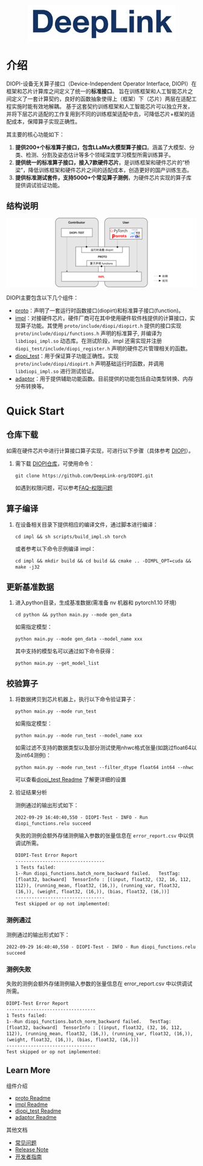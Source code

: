 <div align=center>
<img src="img/deepLink_logo.png">
</div>

# 介绍

DIOPI-设备无关算子接口（Device-Independent Operator Interface, DIOPI）在框架和芯片计算库之间定义了统一的**标准接口**。
旨在训练框架和人工智能芯片之间定义了一套计算契约，良好的函数抽象使得上（框架）下（芯片）两层在适配工程实施时能有效地解耦。
基于这套契约训练框架和人工智能芯片可以独立开发，并将下层芯片适配的工作复用到不同的训练框架适配中去，可降低芯片+框架的适配成本，保障算子实现正确性。

其主要的核心功能如下：
1. **提供200+个标准算子接口，包含LLaMa大模型算子接口**。涵盖了大模型、分类、检测、分割及姿态估计等多个领域深度学习模型所需训练算子。
2. **提供统一的标准算子接口，接入7款硬件芯片**。是训练框架和硬件芯片的“桥梁”，降低训练框架和硬件芯片之间的适配成本，创造更好的国产训练生态。
3. **提供标准测试套件，支持5000+个常见算子测例**，为硬件芯片实现的算子库提供调试验证功能。


## 结构说明

![结构](img/structure.png)

DIOPI主要包含以下几个组件：

- [proto](https://github.com/DeepLink-org/DIOPI/tree/main/proto)：声明了一套运行时函数接口(diopirt)和标准算子接口(function)。
- [impl](https://github.com/DeepLink-org/DIOPI/tree/main/impl)：对接硬件芯片。硬件厂商可在其中使用硬件软件栈提供的计算接口，实现算子功能。其使用 ```proto/include/diopi/diopirt.h``` 提供的接口实现 ```proto/include/diopi/functions.h``` 声明的标准算子, 并编译为 ```libdiopi_impl.so``` 动态库。在测试阶段，impl 还需实现并注册 ```diopi_test/include/diopi_register.h``` 声明的硬件芯片管理相关的函数。
- [diopi_test](https://github.com/DeepLink-org/DIOPI/tree/main/diopi_test)：用于保证算子功能正确性。实现 ```proto/include/diopi/diopirt.h``` 声明基础运行时函数，并调用 ```libdiopi_impl.so``` 进行测试验证。
- [adaptor](https://github.com/DeepLink-org/DIOPI/tree/main/adaptor)：用于提供辅助功能函数。目前提供的功能包括自动类型转换、内存分布转换等。



# Quick Start

## 仓库下载
如需在硬件芯片中进行计算接口算子实现，可进行以下步骤（具体参考 [DIOPI](https://github.com/DeepLink-org/DIOPI#readme)）。


1. 需下载 [DIOPI仓库](https://github.com/DeepLink-org/DIOPI)，可使用命令：
    ```
    git clone https://github.com/DeepLink-org/DIOPI.git
    ```

    如遇到权限问题，可以参考[FAQ-权限问题](https://deeplink.readthedocs.io/zh_CN/latest/doc/DIOPI/FAQ.html)


## 算子编译


1. 在设备相关目录下提供相应的编译文件，通过脚本进行编译：
    ```
    cd impl && sh scripts/build_impl.sh torch
    ```

    或者参考以下命令示例编译 impl：
    ```
    cd impl && mkdir build && cd build && cmake .. -DIMPL_OPT=cuda && make -j32
    ```


## 更新基准数据

1. 进入python目录，生成基准数据(需准备 nv 机器和 pytorch1.10 环境)
    ```
    cd python && python main.py --mode gen_data
    ```
    如需指定模型：
    ```
    python main.py --mode gen_data --model_name xxx
    ```
    其中支持的模型名可以通过如下命令获得：
    ```
    python main.py --get_model_list
    ```


## 校验算子
1. 将数据拷贝到芯片机器上，执行以下命令验证算子：
    ```
    python main.py --mode run_test
    ```
    如需指定模型：
    ```
    python main.py --mode run_test --model_name xxx
    ```
    如需过滤不支持的数据类型以及部分测试使用nhwc格式张量(如跳过float64以及int64测例)：
    ```
    python main.py --mode run_test --filter_dtype float64 int64 --nhwc
    ```
    可以查看[diopi_test Readme](https://github.com/DeepLink-org/DIOPI/tree/main/diopi_test#readme) 了解更详细的设置


2. 验证结果分析

    测例通过的输出形式如下：

    ```
    2022-09-29 16:40:40,550 - DIOPI-Test - INFO - Run diopi_functions.relu succeed
    ```

    失败的测例会额外存储测例输入参数的张量信息在 ```error_report.csv``` 中以供调试所需。

    ```
    DIOPI-Test Error Report
    ---------------------------------
    1 Tests failed:
    1--Run diopi_functions.batch_norm_backward failed.   TestTag: [float32, backward]  TensorInfo : [(input, float32, (32, 16, 112, 112)), (running_mean, float32, (16,)), (running_var, float32, (16,)), (weight, float32, (16,)), (bias, float32, (16,))]
    ---------------------------------
    Test skipped or op not implemented:
    ```


### 测例通过
测例通过的输出形式如下：
  ```
  2022-09-29 16:40:40,550 - DIOPI-Test - INFO - Run diopi_functions.relu succeed
  ```
### 测例失败

失败的测例会额外存储测例输入参数的张量信息在 error_report.csv 中以供调试所需。
  ```
  DIOPI-Test Error Report
  ---------------------------------
  1 Tests failed:
  1--Run diopi_functions.batch_norm_backward failed.   TestTag: [float32, backward]  TensorInfo : [(input, float32, (32, 16, 112, 112)), (running_mean, float32, (16,)), (running_var, float32, (16,)), (weight, float32, (16,)), (bias, float32, (16,))]
  ---------------------------------
  Test skipped or op not implemented:
  ```


## Learn More
组件介绍
* [proto Readme](https://github.com/DeepLink-org/DIOPI/tree/main/proto#readme)
* [impl Readme](https://github.com/DeepLink-org/DIOPI/tree/main/impl#readme)
* [diopi_test Readme](https://github.com/DeepLink-org/DIOPI/tree/main/diopi_test#readme)
* [adaptor Readme](https://github.com/DeepLink-org/DIOPI/tree/main/adaptor#readme)
<!--* [DIPU-Adapter Readme](DIPU-Adapter.md)-->

其他文档
<!--* [API文档]{} -->
* [常见问题](https://deeplink.readthedocs.io/zh_CN/latest/doc/DIOPI/FAQ.html)
* [Release Note](https://github.com/DeepLink-org/DIOPI/releases)
* [开发者指南](https://github.com/DeepLink-org/DIOPI/blob/main/Contributors.md)